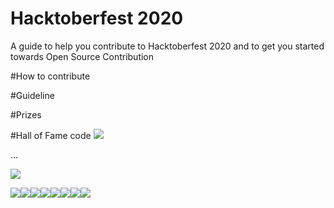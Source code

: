 # Hacktoberfest 2020
A guide to help you contribute to Hacktoberfest 2020 and to get you started towards Open Source Contribution

#How to contribute

#Guideline

#Prizes

#Hall of Fame code
[![](https://sourcerer.io/fame/$USER/$OWNER/$REPO/images/0)](https://sourcerer.io/fame/$USER/$OWNER/$REPO/links/0)

...


[![](https://sourcerer.io/fame/$USER/$OWNER/$REPO/images/7)](https://sourcerer.io/fame/$USER/$OWNER/$REPO/links/7)

[![](https://sourcerer.io/fame/jaydulera/CMPN-CODECELL/Hacktoberfest2020/images/0)](https://sourcerer.io/fame/jaydulera/CMPN-CODECELL/Hacktoberfest2020/links/0)[![](https://sourcerer.io/fame/jaydulera/CMPN-CODECELL/Hacktoberfest2020/images/1)](https://sourcerer.io/fame/jaydulera/CMPN-CODECELL/Hacktoberfest2020/links/1)[![](https://sourcerer.io/fame/jaydulera/CMPN-CODECELL/Hacktoberfest2020/images/2)](https://sourcerer.io/fame/jaydulera/CMPN-CODECELL/Hacktoberfest2020/links/2)[![](https://sourcerer.io/fame/jaydulera/CMPN-CODECELL/Hacktoberfest2020/images/3)](https://sourcerer.io/fame/jaydulera/CMPN-CODECELL/Hacktoberfest2020/links/3)[![](https://sourcerer.io/fame/jaydulera/CMPN-CODECELL/Hacktoberfest2020/images/4)](https://sourcerer.io/fame/jaydulera/CMPN-CODECELL/Hacktoberfest2020/links/4)[![](https://sourcerer.io/fame/jaydulera/CMPN-CODECELL/Hacktoberfest2020/images/5)](https://sourcerer.io/fame/jaydulera/CMPN-CODECELL/Hacktoberfest2020/links/5)[![](https://sourcerer.io/fame/jaydulera/CMPN-CODECELL/Hacktoberfest2020/images/6)](https://sourcerer.io/fame/jaydulera/CMPN-CODECELL/Hacktoberfest2020/links/6)[![](https://sourcerer.io/fame/jaydulera/CMPN-CODECELL/Hacktoberfest2020/images/7)](https://sourcerer.io/fame/jaydulera/CMPN-CODECELL/Hacktoberfest2020/links/7)


